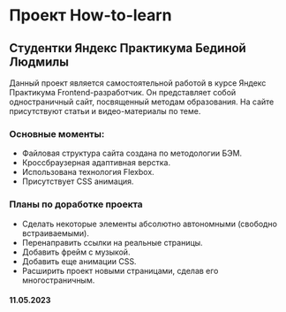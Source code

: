 # Проект How-to-learn

## Студентки Яндекс Практикума Бединой Людмилы

Данный проект является самостоятельной работой в курсе Яндекс Практикума
Frontend-разработчик. Он представляет собой одностраничный сайт, посвященный
методам образования. На сайте присутствуют статьи и видео-материалы по теме.

### Основные моменты:

- Файловая структура сайта создана по методологии БЭМ.
- Кроссбраузерная адаптивная верстка.
- Использована технология Flexbox.
- Присутствует CSS анимация.

### Планы по доработке проекта

- Сделать некоторые элементы абсолютно автономными (свободно встраиваемыми).
- Перенаправить ссылки на реальные страницы.
- Добавить фрейм с музыкой.
- Добавить еще анимации CSS.
- Расширить проект новыми страницами, сделав его многостраничным.

#### 11.05.2023
